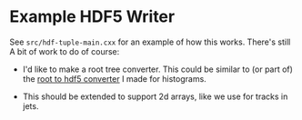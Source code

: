 Example HDF5 Writer
===================

See `src/hdf-tuple-main.cxx` for an example of how this works. There's
still A bit of work to do of course:

 - I'd like to make a root tree converter. This could be similar to
   (or part of) the [root to hdf5 converter][1] I made for histograms.

 - This should be extended to support 2d arrays, like we use for
   tracks in jets.

[1]: https://github.com/dguest/th2hdf5
